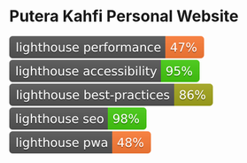 # Putera Kahfi Personal Website

[![Performance](test/lighthouse/lighthouse_performance.svg)](https://puterakahfi.github.io) [![Accessibility](test/lighthouse/lighthouse_accessibility.svg)](https://puterakahfi.github.io) [![Best Practice](test/lighthouse/lighthouse_best-practices.svg)](https://puterakahfi.github.io) [![SEO](test/lighthouse/lighthouse_seo.svg)](https://puterakahfi.github.io) [![PWA](test/lighthouse/lighthouse_pwa.svg)](https://puterakahfi.github.io)